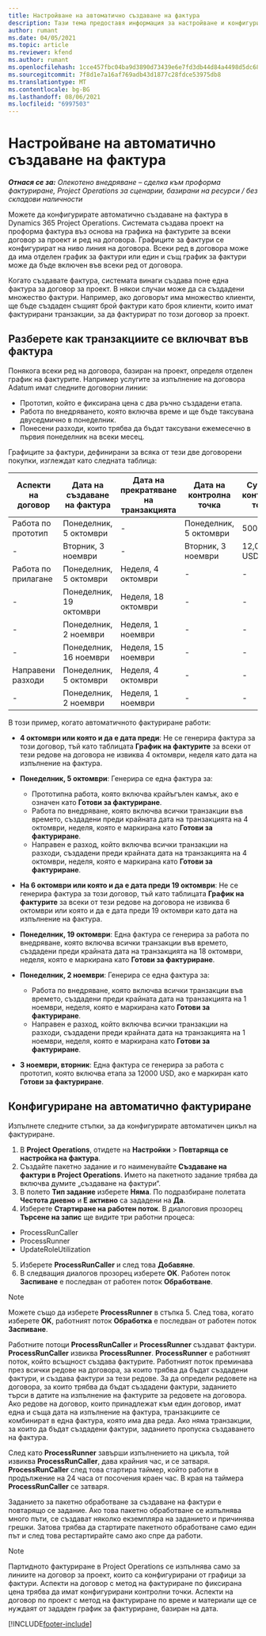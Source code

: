 ```yaml
---
title: Настройване на автоматично създаване на фактура
description: Тази тема предоставя информация за настройване и конфигуриране на автоматично създаване на проформа фактури.
author: rumant
ms.date: 04/05/2021
ms.topic: article
ms.reviewer: kfend
ms.author: rumant
ms.openlocfilehash: 1cce457fbc04ba9d3890d73439e6e7fd3db44d84a4498d5dc68ed82d362158b5
ms.sourcegitcommit: 7f8d1e7a16af769adb43d1877c28fdce53975db8
ms.translationtype: MT
ms.contentlocale: bg-BG
ms.lasthandoff: 08/06/2021
ms.locfileid: "6997503"
---
```

# <a name="set-up-automatic-invoice-creation"></a>Настройване на автоматично създаване на фактура 
 
_**Отнася се за:** Олекотено внедряване – сделка към проформа фактуриране, Project Operations за сценарии, базирани на ресурси / без складови наличности_

Можете да конфигурирате автоматично създаване на фактура в Dynamics 365 Project Operations. Системата създава проект на проформа фактура въз основа на графика на фактурите за всеки договор за проект и ред на договора. Графиците за фактури се конфигурират на ниво линия на договора. Всеки ред в договора може да има отделен график за фактури или един и същ график за фактури може да бъде включен във всеки ред от договора.

Когато създавате фактура, системата винаги създава поне една фактура за договор за проект. В някои случаи може да са създадени множество фактури. Например, ако договорът има множество клиенти, ще бъде създаден същият брой фактури като броя клиенти, които имат фактурирани транзакции, за да фактурират по този договор за проект.

## <a name="understand-how-transactions-are-included-on-an-invoice"></a>Разберете как транзакциите се включват във фактура 

Понякога всеки ред на договора, базиран на проект, определя отделен график на фактурите. Например услугите за изпълнение на договора Adatum имат следните договорни линии:

- Прототип, който е фиксирана цена с два ръчно създадени етапа.
- Работа по внедряването, която включва време и ще бъде таксувана двуседмично в понеделник.
- Понесени разходи, които трябва да бъдат таксувани ежемесечно в първия понеделник на всеки месец.

Графиците за фактури, дефинирани за всяка от тези две договорени покупки, изглеждат като следната таблица:

| Aспекти на договор | Дата на създаване на фактура | Дата на прекратяване на транзакцията | Дата на контролна точка | Сума на контролна точка |
| --- | --- | --- | --- | --- |
| Работа по прототип | Понеделник, 5 октомври | - | Понеделник, 5 октомври | 5000 USD |
| - | Вторник, 3 ноември | - | Вторник, 3 ноември | 12,000 USD |
| Работа по прилагане | Понеделник, 5 октомври | Неделя, 4 октомври | - | - |
| - | Понеделник, 19 октомври | Неделя, 18 октомври | - | - |
| - | Понеделник, 2 ноември | Неделя, 1 ноември | - | - |
| - | Понеделник, 16 ноември | Неделя, 15 ноември | - | - |
| Направени разходи | Понеделник, 5 октомври | Неделя, 4 октомври | - | - |
| - | Понеделник, 2 ноември | Неделя, 1 ноември | - | - |

В този пример, когато автоматичното фактуриране работи:

- **4 октомври или която и да е дата преди**: Не се генерира фактура за този договор, тъй като таблицата **График на фактурите** за всеки от тези редове на договора не извиква 4 октомври, неделя като дата на изпълнение на фактура.
- **Понеделник, 5 октомври**: Генерира се една фактура за:

    - Прототипна работа, която включва крайъгълен камък, ако е означен като **Готови за фактуриране**.
    - Работа по внедряване, която включва всички транзакции във времето, създадени преди крайната дата на транзакцията на 4 октомври, неделя, която е маркирана като **Готови за фактуриране**.
    - Направен е разход, който включва всички транзакции на разходи, създадени преди крайната дата на транзакцията на 4 октомври, неделя, която е маркирана като **Готови за фактуриране**.
  
- **На 6 октомври или която и да е дата преди 19 октомври**: Не се генерира фактура за този договор, тъй като таблицата **График на фактурите** за всеки от тези редове на договора не извиква 6 октомври или която и да е дата преди 19 октомври като дата на изпълнение на фактура.
- **Понеделник, 19 октомври**: Една фактура се генерира за работа по внедряване, която включва всички транзакции във времето, създадени преди крайната дата на транзакцията на 18 октомври, неделя, която е маркирана като **Готови за фактуриране**.
- **Понеделник, 2 ноември**: Генерира се една фактура за:

    - Работа по внедряване, която включва всички транзакции във времето, създадени преди крайната дата на транзакцията на 1 ноември, неделя, която е маркирана като **Готови за фактуриране**.
    - Направен е разход, който включва всички транзакции на разходи, създадени преди крайната дата на транзакцията на 1 ноември, неделя, която е маркирана като **Готови за фактуриране**.

- **3 ноември, вторник**: Една фактура се генерира за работа с прототип, която включва етапа за 12000 USD, ако е маркиран като **Готови за фактуриране**.

## <a name="configure-automatic-invoicing"></a>Конфигуриране на автоматично фактуриране

Изпълнете следните стъпки, за да конфигурирате автоматичен цикъл на фактуриране.

1. В **Project Operations**, отидете на **Настройки** > **Повтаряща се настройка на фактура**.
2. Създайте пакетно задание и го наименувайте **Създаване на фактури в Project Operations**. Името на пакетното задание трябва да включва думите „създаване на фактури“.
3. В полето **Тип задание** изберете **Няма**. По подразбиране полетата **Честота дневно** и **Е активно** са зададени на **Да**.
4. Изберете **Стартиране на работен поток**. В диалоговия прозорец **Търсене на запис** ще видите три работни процеса:

- ProcessRunCaller
- ProcessRunner
- UpdateRoleUtilization

5. Изберете **ProcessRunCaller** и след това **Добавяне**.
6. В следващия диалогов прозорец изберете **OK**. Работен поток **Заспиване** е последван от работен поток **Обработване**. 

> [!NOTE]
> Можете също да изберете **ProcessRunner** в стъпка 5. След това, когато изберете **OK**, работният поток **Обработка** е последван от работен поток **Заспиване**.

Работните потоци **ProcessRunCaller** и **ProcessRunner** създават фактури. **ProcessRunCaller** извиква **ProcessRunner**. **ProcessRunner** е работният поток, който всъщност създава фактурите. Работният поток преминава през всички редове на договора, за които трябва да бъдат създадени фактури, и създава фактури за тези редове. За да определи редовете на договора, за които трябва да бъдат създадени фактури, заданието търси в датите на изпълнение на фактурите за редовете на договора. Ако редове на договор, които принадлежат към един договор, имат една и съща дата на изпълнение на фактура, транзакциите се комбинират в една фактура, която има два реда. Ако няма транзакции, за които да бъдат създадени фактури, заданието пропуска създаването на фактура.

След като **ProcessRunner** завърши изпълнението на цикъла, той извиква **ProcessRunCaller**, дава крайния час, и се затваря. **ProcessRunCaller** след това стартира таймер, който работи в продължение на 24 часа от посочения краен час. В края на таймера **ProcessRunCaller** се затваря.

Заданието за пакетно обработване за създаване на фактури е повтарящо се задание. Ако това пакетно обработване се изпълнява много пъти, се създават няколко екземпляра на заданието и причинява грешки. Затова трябва да стартирате пакетното обработване само един път и след това рестартирайте само ако спре да работи.

> [!NOTE]
> Партидното фактуриране в Project Operations се изпълнява само за линиите на договор за проект, които са конфигурирани от графици за фактури. Аспекти на договор с метод на фактуриране по фиксирана цена трябва да имат конфигурирани контролни точки. Аспекти на договор по проект с метод на фактуриране по време и материали ще се нуждаят от зададен график за фактуриране, базиран на дата.


[!INCLUDE[footer-include](../../includes/footer-banner.md)]
